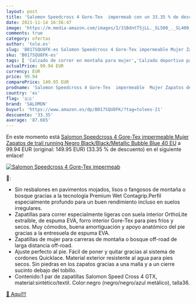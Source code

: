 ```yaml
---
layout: post
title: 'Salomon Speedcross 4 Gore-Tex  impermeab con un 33.35 % de descuento'
date: 2021-11-14 16:56:47
image: 'https://m.media-amazon.com/images/I/31BdntTSjLL._SL500_._SL400_.jpg'
comments: true
category: ofertas
author: 'tole.es'
slug: 'B017SQU8FK-es Salomon Speedcross 4 Gore-Tex impermeable Mujer Zapatos de...'
sku: 'B017SQU8FK-es'
tags: [ 'Calzado de correr en montaña para mujer','Calzado deportivo para mujer','Calzados de running para mujer','Zapatillas y calzado deportivo para mujer','Zapatos','Zapatos para mujer','Zapatos y complementos','salomon','zapatos', ]
actualPrice: 99.94 EUR
currency: EUR
price: 99.94
comparePrice: 149.95 EUR
prodname: 'Salomon Speedcross 4 Gore-Tex  impermeable  Mujer Zapatos de trail running  Negro  Black/Black/Metallic Bubble Blue   40 EU'
country: 'es'
flag: '🇪🇸'
brand: 'SALOMON'
buyurl: 'https://www.amazon.es/dp/B017SQU8FK/?tag=tolees-21'
descuento: '33.35'
average: '87.665'
---
```


En este momento está [Salomon Speedcross 4 Gore-Tex  impermeable  Mujer Zapatos de trail running  Negro  Black/Black/Metallic Bubble Blue   40 EU](https://www.amazon.es/dp/B017SQU8FK/?tag=tolees-21) a 99.94 EUR (original: 149.95 EUR) (33.35 %  de descuento) en el siguiente enlace!

[![Salomon Speedcross 4 Gore-Tex  impermeab](https://m.media-amazon.com/images/I/31BdntTSjLL._SL500_._SL400_.jpg)](https://www.amazon.es/dp/B017SQU8FK/?tag=tolees-21)

🔎:

- Sin resbalones en pavimentos mojados, lisos o fangosos de montaña o bosque gracias a la tecnología Premium Wet Contagrip.Perfil especialmente profundo para un buen rendimiento incluso en suelos irregulares.
- Zapatillas para correr especialmente ligeras con suela interior OrthoLite extraíble, de espuma EVA, forro interior Gore-Tex para pies fríos y secos. Muy cómodos, buena amortiguación y apoyo anatómico del pie gracias a la entresuela de espuma EVA.
- Zapatillas de mujer para carreras de montaña o bosque off-road de larga distancia off-road.
- Ajuste perfecto al pie. Fácil de poner y quitar gracias al sistema de cordones Quicklace. Material exterior resistente al agua para pies secos. Sin piedras en los zapatos gracias a una malla y a un cierre sucinto debajo del tobillo.
- Contenido:1 par de zapatillas Salomon Speed Cross 4 GTX, material:sintético/textil. Color:negro (negro/negro/azul metálico), talla36.

[🛒 Aquí!!!](https://www.amazon.es/dp/B017SQU8FK/?tag=tolees-21)
